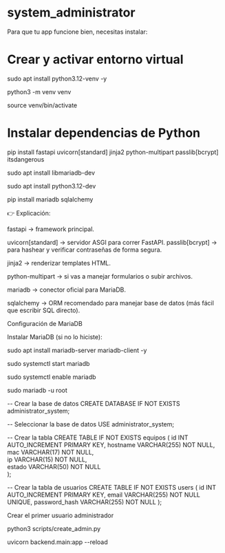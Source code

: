 # system_administrator
Para que tu app funcione bien, necesitas instalar:
# Crear y activar entorno virtual
sudo apt install python3.12-venv -y

python3 -m venv venv

source venv/bin/activate

# Instalar dependencias de Python
pip install fastapi uvicorn[standard] jinja2 python-multipart passlib[bcrypt] itsdangerous

sudo apt install libmariadb-dev

sudo apt install python3.12-dev

pip install mariadb sqlalchemy

👉 Explicación:

fastapi → framework principal.

uvicorn[standard] → servidor ASGI para correr FastAPI.
passlib[bcrypt] → para hashear y verificar contraseñas de forma segura.

jinja2 → renderizar templates HTML.

python-multipart → si vas a manejar formularios o subir archivos.

mariadb → conector oficial para MariaDB.

sqlalchemy → ORM recomendado para manejar base de datos (más fácil que escribir SQL directo).


Configuración de MariaDB

Instalar MariaDB (si no lo hiciste):


sudo apt install mariadb-server mariadb-client -y

sudo systemctl start mariadb

sudo systemctl enable mariadb


sudo mariadb -u root


-- Crear la base de datos
CREATE DATABASE IF NOT EXISTS administrator_system;

-- Seleccionar la base de datos
USE administrator_system;

-- Crear la tabla
CREATE TABLE IF NOT EXISTS equipos (
    id INT AUTO_INCREMENT PRIMARY KEY, 
    hostname VARCHAR(255) NOT NULL,     
    mac VARCHAR(17) NOT NULL,           
    ip VARCHAR(15) NOT NULL,            
    estado VARCHAR(50) NOT NULL         
);

-- Crear la tabla de usuarios
CREATE TABLE IF NOT EXISTS users (
    id INT AUTO_INCREMENT PRIMARY KEY,
    email VARCHAR(255) NOT NULL UNIQUE,
    password_hash VARCHAR(255) NOT NULL
);


Crear el primer usuario administrador

python3 scripts/create_admin.py



uvicorn backend.main:app --reload
